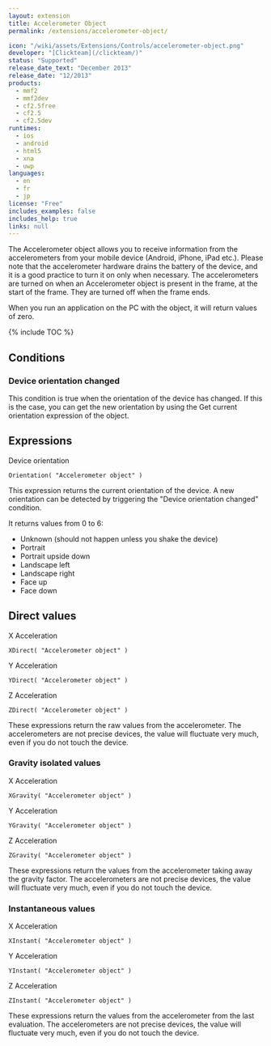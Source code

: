 ```yaml
---
layout: extension
title: Accelerometer Object
permalink: /extensions/accelerometer-object/

icon: "/wiki/assets/Extensions/Controls/accelerometer-object.png"
developer: "[Clickteam](/clickteam/)"
status: "Supported"
release_date_text: "December 2013"
release_date: "12/2013"
products:
  - mmf2
  - mmf2dev
  - cf2.5free
  - cf2.5
  - cf2.5dev
runtimes:
  - ios
  - android
  - html5
  - xna
  - uwp
languages:
  - en
  - fr
  - jp
license: "Free"
includes_examples: false
includes_help: true
links: null
---
```


The Accelerometer object allows you to receive information from the accelerometers from your mobile device (Android, iPhone, iPad etc.). Please note that the accelerometer hardware drains the battery of the device, and it is a good practice to turn it on only when necessary. The accelerometers are turned on when an Accelerometer object is present in the frame, at the start of the frame. They are turned off when the frame ends.

When you run an application on the PC with the object, it will return values of zero.

{% include TOC %}

## Conditions
### Device orientation changed
This condition is true when the orientation of the device has changed. If this is the case, you can get the new orientation by using the Get current orientation expression of the object.

## Expressions
Device orientation

    Orientation( "Accelerometer object" )

This expression returns the current orientation of the device. A new orientation can be detected by triggering the "Device orientation changed" condition.

It returns values from 0 to 6:

* Unknown (should not happen unless you shake the device)
* Portrait
* Portrait upside down
* Landscape left
* Landscape right
* Face up
* Face down

## Direct values

X Acceleration

    XDirect( "Accelerometer object" )

Y Acceleration

    YDirect( "Accelerometer object" )

Z Acceleration

    ZDirect( "Accelerometer object" )

These expressions return the raw values from the accelerometer. The accelerometers are not precise devices, the value will fluctuate very much, even if you do not touch the device.

### Gravity isolated values

X Acceleration

    XGravity( "Accelerometer object" )

Y Acceleration

    YGravity( "Accelerometer object" )

Z Acceleration

    ZGravity( "Accelerometer object" )

These expressions return the values from the accelerometer taking away the gravity factor. The accelerometers are not precise devices, the value will fluctuate very much, even if you do not touch the device.

### Instantaneous values

X Acceleration

    XInstant( "Accelerometer object" )

Y Acceleration

    YInstant( "Accelerometer object" )

Z Acceleration

    ZInstant( "Accelerometer object" )

These expressions return the values from the accelerometer from the last evaluation. The accelerometers are not precise devices, the value will fluctuate very much, even if you do not touch the device.
